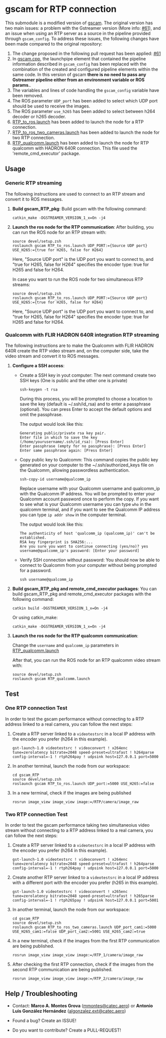 # gscam for RTP connection

This submodule is a modified version of [gscam](https://github.com/ros-drivers/gscam).
The original version has two main issues: a problem with the Gstreamer version (More info: [#61](https://github.com/ros-drivers/gscam/pull/61)), and an issue when using an RTP server as a source in the pipeline provided through `gscam_config`. To address these issues, the following changes have been made compared to the original repository:

1. The change proposed in the following pull request has been applied: [#61](https://github.com/ros-drivers/gscam/pull/61)
2. In [gscam.cpp](src/gscam_RTP_pkg/src/src/gscam.cpp), the launchpipe element that contained the pipeline information described in `gscam_config` has been replaced with the combination of the created and configured pipeline elements within the same code. In this version of gscam **there is no need to pass any Gstreamer pipeline either from an environment variable or ROS params.**.
3. The variables and lines of code handling the `gscam_config` variable have been removed.
4. The ROS parameter `UDP_port` has been added to select which UDP port should be used to receive the images.
5. The ROS parameter `use_h265` has been added to select between h264 decoder or h265 decoder.
6. [RTP_to_ros.launch](src/gscam_RTP_pkg/src/examples/RTP_to_ros.launch) has been added to launch the node for a RTP connection.
7. [RTP_to_ros_two_cameras.launch](src/gscam_RTP_pkg/src/examples/RTP_to_ros_two_cameras.launch) has been added to launch the node for two RTP connection.
7. [RTP_qualcomm.launch](src/gscam_RTP_pkg/src/examples/RTP_to_ros.launch) has been added to launch the node for RTP qualcomm with HADRON 640R connection. This file used the 'remote_cmd_executor' package.

## Usage

### Generic RTP streaming

The following instructions are used to connect to an RTP stream and convert it to ROS messages. 

1.  **Build gscam_RTP_pkg**: Build gscam with the following command:
    ```
    catkin_make -DGSTREAMER_VERSION_1_x=On -j4
    ```

2.  **Launch the ros node for the RTP communication**: After building, you can run the ROS node for an RTP stream with:
    ```
    source devel/setup.zsh
    roslaunch gscam RTP_to_ros.launch UDP_PORT:={Source UDP port} USE_H265:={true for H265, false for H264}
    ```
    Here, "Source UDP port" is the UDP port you want to connect to, and "true for H265, false for H264" specifies the encoder type: true for H265 and false for H264.

    In case you want to run the ROS node for two simultaneous RTP streams:
    ```
    source devel/setup.zsh
    roslaunch gscam RTP_to_ros.launch UDP_PORT:={Source UDP port} USE_H265:={true for H265, false for H264}
    ```
    Here, "Source UDP port" is the UDP port you want to connect to, and "true for H265, false for H264" specifies the encoder type: true for H265 and false for H264.

### Qualcomm with FLIR HADRON 640R integration RTP streaming

The following instructions are to make the Qualcomm with FLIR HADRON 640R create the RTP video stream and, on the computer side, take the video stream and convert it to ROS messages.

1. **Configure a SSH access**:
    - Create a SSH key in yout computer: The next command create two SSH keys (One is public and the other one is private)
        ```
        ssh-keygen -t rsa
        ```
        During this process, you will be prompted to choose a location to save the key (default is ~/.ssh/id_rsa) and to enter a passphrase (optional). You can press Enter to accept the default options and omit the passphrase.

        The output would look like this:
        ```
        Generating public/private rsa key pair.
        Enter file in which to save the key (/home/yourusername/.ssh/id_rsa): [Press Enter]
        Enter passphrase (empty for no passphrase): [Press Enter]
        Enter same passphrase again: [Press Enter]
        ```
    - Copy public key to Qualcomm: This command copies the public key generated on your computer to the ~/.ssh/authorized_keys file on the Qualcomm, allowing passwordless authentication.
        ```
        ssh-copy-id username@qualcomm_ip
        ```
        Replace username with your Qualcomm username and qualcomm_ip with the Qualcomm IP address. You will be prompted to enter your Qualcomm account password once to perform the copy. If you want to see what is your Qualcomm username you can type `who` in the qualcomm terminal, and if you want to see the Qualcomm IP address you can type `ip addr show` in the computer terminal.

        The output would look like this:
        ```
        The authenticity of host 'qualcomm_ip (qualcomm_ip)' can't be established.
        RSA key fingerprint is SHA256:...
        Are you sure you want to continue connecting (yes/no)? yes
        username@qualcomm_ip's password: [Enter your password]
        ```
    - Verify SSH connection without password: You should now be able to connect to Qualcomm from your computer without being prompted for a password.
        ```
        ssh username@qualcomm_ip
        ```

2. **Build gscam_RTP_pkg and remote_cmd_executor packages**:
    You can build gscam_RTP_pkg and remote_cmd_executor packages with the following command:
    ```
    catkin build -DGSTREAMER_VERSION_1_x=On -j4
    ```
    Or using catkin_make:
    ```
    catkin_make -DGSTREAMER_VERSION_1_x=On -j4
    ```
3. **Launch the ros node for the RTP qualcomm communication**:
    
    Change the `username` and `qualcomm_ip` parameters in [RTP_qualcomm.launch](./src/gscam_RTP_pkg/src/examples/RTP_qualcomm.launch)
    
    After that, you can run the ROS node for an RTP qualcomm video stream with:
    ```
    source devel/setup.zsh
    roslaunch gscam RTP_qualcomm.launch
    ```


## Test

### One RTP connection Test

In order to test the gscam performance without connecting to a RTP address linked to a real camera, you can follow the next steps:

1. Create a RTP server linked to a `videotestsrc` in a local IP address with the encoder you prefer (h264 in this example).
    ```
    gst-launch-1.0 videotestsrc ! videoconvert ! x264enc tune=zerolatency bitrate=2048 speed-preset=ultrafast ! h264parse config-interval=-1 ! rtph264pay ! udpsink host=127.0.0.1 port=5000
    ```

2. In another terminal, launch the node from our workspace:
    ```
    cd gscam_RTP
    source devel/setup.zsh
    roslaunch gscam RTP_to_ros.launch UDP_port:=5000 USE_H265:=false
    ```

3. In a new terminal, check if the images are being published
    ```
    rosrun image_view image_view image:=/RTP/camera/image_raw
    ```

### Two RTP connection Test

In order to test the gscam performance taking two simultaneoius video stream without connecting to a RTP address linked to a real camera, you can follow the next steps:

1. Create a RTP server linked to a `videotestsrc` in a local IP address with the encoder you prefer (h264 in this example).
    ```
    gst-launch-1.0 videotestsrc ! videoconvert ! x264enc tune=zerolatency bitrate=2048 speed-preset=ultrafast ! h264parse config-interval=-1 ! rtph264pay ! udpsink host=127.0.0.1 port=5000
    ```

2. Create another RTP server linked to a `videotestsrc` in a local IP address with a different port with the encoder you prefer (h265 in this example).
    ```
    gst-launch-1.0 videotestsrc ! videoconvert ! x265enc tune=zerolatency bitrate=2048 speed-preset=ultrafast ! h265parse config-interval=-1 ! rtph265pay ! udpsink host=127.0.0.1 port=5001
    ```

3. In another terminal, launch the node from our workspace:
    ```
    cd gscam_RTP
    source devel/setup.zsh
    roslaunch gscam RTP_to_ros_two_cameras.launch UDP_port_cam1:=5000 USE_H265_cam1:=false UDP_port_cam2:=5001 USE_H265_cam2:=true
    ```

4. In a new terminal, check if the images from the first RTP communication are being published.
    ```
    rosrun image_view image_view image:=/RTP_1/camera/image_raw
    ```

5. After checking the first RTP connection, check if the images from the second RTP communication are being published.
    ```
    rosrun image_view image_view image:=/RTP_2/camera/image_raw
    ```

## Help / Troubleshooting

* Contact: **Marco A. Montes Grova** (mmontes@catec.aero) or **Antonio Luis González Hernández** (algonzalez.ext@catec.aero)

* Found a bug? Create an ISSUE!

* Do you want to contribute? Create a PULL-REQUEST!